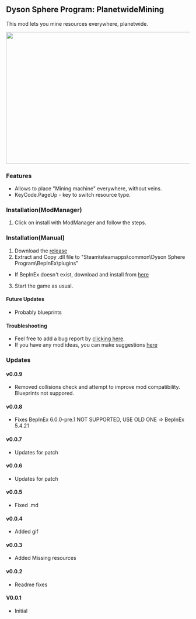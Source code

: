 ## Dyson Sphere Program: PlanetwideMining   
This mod lets you mine resources everywhere, planetwide.

 <img src="https://i.giphy.com/media/6XuYopT3fCyhEJ4v1F/giphy.webp" width="640" height="360" />

### Features
- Allows to place "Mining machine" everywhere, without veins.
- KeyCode.PageUp - key to switch resource type.

### Installation(ModManager)
1. Click on install with ModManager and follow the steps.

### Installation(Manual)
1. Download the [release](https://github.com/GoToNightmare/DSP-PlanetwideMining/releases)
2. Extract and Copy .dll file to "Steam\steamapps\common\Dyson Sphere Program\BepInEx\plugins"
 - If BepInEx doesn't exist, download and install from [here](https://docs.bepinex.dev/articles/user_guide/installation/index.html)
3. Start the game as usual. 

#### Future Updates 
- Probably blueprints

#### Troubleshooting
- Feel free to add a bug report by [clicking here](https://github.com/GoToNightmare/DSP-PlanetwideMining/issues).
- If you have any mod ideas, you can make suggestions [here](https://github.com/GoToNightmare/DSP-PlanetwideMining/issues)

### Updates

#### v0.0.9
- Removed collisions check and attempt to improve mod compatibility. Blueprints not suppored.

#### v0.0.8
- Fixes BepInEx 6.0.0-pre.1 NOT SUPPORTED, USE OLD ONE => BepInEx 5.4.21

#### v0.0.7
- Updates for patch

#### v0.0.6
- Updates for patch

#### v0.0.5
- Fixed .md

#### v0.0.4
- Added gif

#### v0.0.3
- Added Missing resources

#### v0.0.2
- Readme fixes

#### V0.0.1
- Initial
